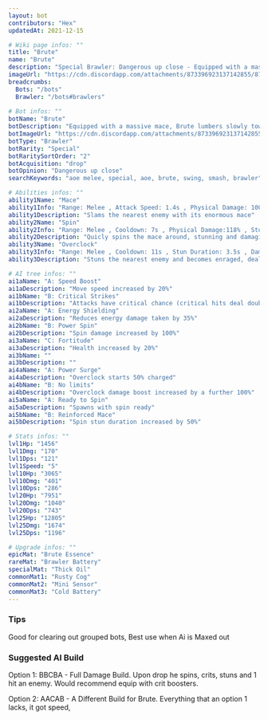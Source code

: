 ```yaml
---
layout: bot
contributors: "Hex"
updatedAt: 2021-12-15

# Wiki page infos: ""
title: "Brute"
name: "Brute"
description: "Special Brawler: Dangerous up close - Equipped with a massive mace, Brute lumbers slowly towards its enemies to deal huge damage."
imageUrl: "https://cdn.discordapp.com/attachments/873396923137142855/873397488160223302/brute.png"
breadcrumbs:
  Bots: "/bots"
  Brawler: "/bots#brawlers"
 
# Bot infos: ""
botName: "Brute"
botDescription: "Equipped with a massive mace, Brute lumbers slowly towards its enemies to deal huge damage."
botImageUrl: "https://cdn.discordapp.com/attachments/873396923137142855/873397488160223302/brute.png"
botType: "Brawler"
botRarity: "Special"
botRaritySortOrder: "2"
botAcquisition: "drop"
botOpinion: "Dangerous up close"
searchKeywords: "aoe melee, special, aoe, brute, swing, smash, brawler"

# Abilities infos: ""
ability1Name: "Mace"
ability1Info: "Range: Melee , Attack Speed: 1.4s , Physical Damage: 100% , Knockback: Small"
ability1Description: "Slams the nearest enemy with its enormous mace"
ability2Name: "Spin"
ability2Info: "Range: Melee , Cooldown: 7s , Physical Damage:118% , Stun Duration: 2.5s , Knockback: Small"
ability2Description: "Quicly spins the mace around, stunning and damaging nearby enemies"
ability3Name: "Overclock"
ability3Info: "Range: Melee , Cooldown: 11s , Stun Duration: 3.5s , Damage: +150% , Duration: 4s , Damage Taken: +150% , Physical Damage: 59% , Knockback: Small"
ability3Description: "Stuns the nearest enemy and becomes enraged, dealing and taking much more damage than usual"

# AI tree infos: ""
ai1aName: "A: Speed Boost"
ai1aDescription: "Move speed increased by 20%"
ai1bName: "B: Critical Strikes"
ai1bDescription: "Attacks have critical chance (critical hits deal double damage)"
ai2aName: "A: Energy Shielding"
ai2aDescription: "Reduces energy damage taken by 35%"
ai2bName: "B: Power Spin"
ai2bDescription: "Spin damage increased by 100%"
ai3aName: "C: Fortitude"
ai3aDescription: "Health increased by 20%"
ai3bName: ""
ai3bDescription: ""
ai4aName: "A: Power Surge"
ai4aDescription: "Overclock starts 50% charged"
ai4bName: "B: No limits"
ai4bDescription: "Overclock damage boost increased by a further 100%"
ai5aName: "A: Ready to Spin"
ai5aDescription: "Spawns with spin ready"
ai5bName: "B: Reinforced Mace"
ai5bDescription: "Spin stun duration increased by 50%"

# Stats infos: ""
lvl1Hp: "1456"
lvl1Dmg: "170"
lvl1Dps: "121"
lvl1Speed: "5"
lvl10Hp: "3065"
lvl10Dmg: "401"
lvl10Dps: "286"
lvl20Hp: "7951"
lvl20Dmg: "1040"
lvl20Dps: "743"
lvl25Hp: "12805"
lvl25Dmg: "1674"
lvl25Dps: "1196"

# Upgrade infos: ""
epicMat: "Brute Essence"
rareMat: "Brawler Battery"
specialMat: "Thick Oil"
commonMat1: "Rusty Cog"
commonMat2: "Mini Sensor"
commonMat3: "Cold Battery"
---
```

### Tips
Good for clearing out grouped bots, Best use when Ai is Maxed out

### Suggested AI Build
Option 1: BBCBA - Full Damage Build. Upon drop he spins, crits, stuns and 1 hit an enemy. Would recommend equip with crit boosters.

Option 2: AACAB - A Different Build for Brute. Everything that an option 1 lacks, it got speed, 
